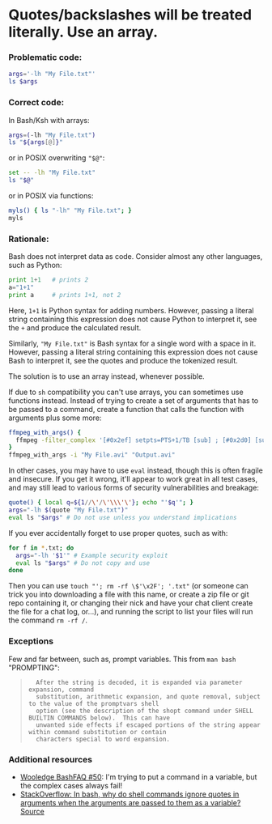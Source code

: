 # Quotes/backslashes will be treated literally. Use an array.

### Problematic code:

```sh
args='-lh "My File.txt"'
ls $args
```

### Correct code:

In Bash/Ksh with arrays:

```sh
args=(-lh "My File.txt")
ls "${args[@]}"
```

or in POSIX overwriting `"$@"`:

```sh
set -- -lh "My File.txt"
ls "$@"
```

or in POSIX via functions:

```sh
myls() { ls "-lh" "My File.txt"; }
myls
```

### Rationale:

Bash does not interpret data as code. Consider almost any other languages, such as Python:

```python
print 1+1   # prints 2
a="1+1"
print a     # prints 1+1, not 2
```

Here, `1+1` is Python syntax for adding numbers. However, passing a literal string containing this expression does not cause Python to interpret it, see the `+` and produce the calculated result.

Similarly, `"My File.txt"` is Bash syntax for a single word with a space in it. However, passing a literal string containing this expression does not cause Bash to interpret it, see the quotes and produce the tokenized result.

The solution is to use an array instead, whenever possible.

If due to `sh` compatibility you can't use arrays, you can sometimes use functions instead. Instead of trying to create a set of arguments that has to be passed to a command, create a function that calls the function with arguments plus some more:

```sh
ffmpeg_with_args() {
  ffmpeg -filter_complex '[#0x2ef] setpts=PTS+1/TB [sub] ; [#0x2d0] [sub] overlay' "$@"
}
ffmpeg_with_args -i "My File.avi" "Output.avi"
```

In other cases, you may have to use `eval` instead, though this is often fragile and insecure. If you get it wrong, it'll appear to work great in all test cases, and may still lead to various forms of security vulnerabilities and breakage:

```sh
quote() { local q=${1//\'/\'\\\'\'}; echo "'$q'"; }
args="-lh $(quote "My File.txt")"
eval ls "$args" # Do not use unless you understand implications
```

If you ever accidentally forget to use proper quotes, such as with:

```sh
for f in *.txt; do
  args="-lh '$1'" # Example security exploit
  eval ls "$args" # Do not copy and use
done
```

Then you can use `touch "'; rm -rf \$'\x2F'; '.txt"`  (or someone can trick you into downloading a file with this name, or create a zip file or git repo containing it, or changing their nick and have your chat client create the file for a chat log, or...), and running the script to list your files will run the command `rm -rf /`.

### Exceptions

Few and far between, such as, prompt variables. This from `man bash` "PROMPTING": 

>       After the string is decoded, it is expanded via parameter expansion, command
>       substitution, arithmetic expansion, and quote removal, subject to the value of the promptvars shell
>       option (see the description of the shopt command under SHELL BUILTIN COMMANDS below).  This can have
>       unwanted side effects if escaped portions of the string appear within command substitution or contain
>       characters special to word expansion.
>

### Additional resources

* [Wooledge BashFAQ #50](http://mywiki.wooledge.org/BashFAQ/050): I'm trying to put a command in a variable, but the complex cases always fail!
* [StackOverflow: In bash, why do shell commands ignore quotes in arguments when the arguments are passed to them as a variable?](https://stackoverflow.com/questions/12136948/in-bash-why-do-shell-commands-ignore-quotes-in-arguments-when-the-arguments-are)
[Source](https://github.com/koalaman/shellcheck/wiki/SC2089)


